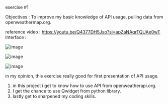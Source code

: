 exercise #1 

Objectives : To improve my basic knowledge of API usage, pulling data from openweathermap.org.

reference video : https://youtu.be/Q4377DH5Jso?si=apZaNAqrTQUAe0wT
Interface :

![image](https://github.com/user-attachments/assets/06b2f172-8980-4396-b649-98ee918ee545)

![image](https://github.com/user-attachments/assets/5d3f83a9-004e-4e16-91dd-87b9d3f03d31)

![image](https://github.com/user-attachments/assets/a4d69961-192e-4b10-b5b2-2ca7dc4d7d28)

in my opinion, this exercise really good for first presentation of API usage.
  1. in this project i get to know how to use API from openweatherapi.org.
  2. I get the chance to use Qwidget from python library.
  3. lastly get to sharpened my coding skills.

